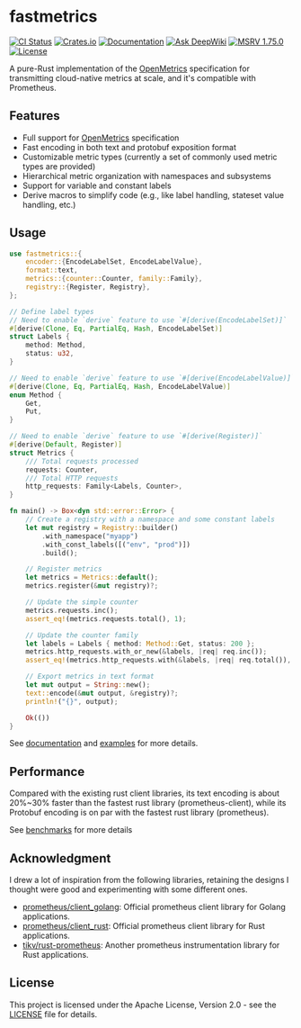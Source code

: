 # fastmetrics

[![CI Status](https://github.com/koushiro/fastmetrics/actions/workflows/ci.yml/badge.svg)](https://github.com/koushiro/fastmetrics/actions)
[![Crates.io](https://img.shields.io/crates/v/fastmetrics)](https://crates.io/crates/fastmetrics)
[![Documentation](https://img.shields.io/docsrs/fastmetrics)](https://docs.rs/fastmetrics)
[![Ask DeepWiki](https://deepwiki.com/badge.svg)](https://deepwiki.com/koushiro/fastmetrics)
[![MSRV 1.75.0](https://img.shields.io/badge/MSRV-1.75.0-green?logo=rust)](https://www.whatrustisit.com)
[![License](https://img.shields.io/crates/l/fastmetrics)](LICENSE)

A pure-Rust implementation of the [OpenMetrics] specification for transmitting cloud-native metrics at scale,
and it's compatible with Prometheus.

[OpenMetrics]: https://github.com/prometheus/OpenMetrics/blob/main/specification/OpenMetrics.md

## Features

- Full support for [OpenMetrics] specification
- Fast encoding in both text and protobuf exposition format
- Customizable metric types (currently a set of commonly used metric types are provided)
- Hierarchical metric organization with namespaces and subsystems
- Support for variable and constant labels
- Derive macros to simplify code (e.g., like label handling, stateset value handling, etc.)

## Usage

```rust
use fastmetrics::{
    encoder::{EncodeLabelSet, EncodeLabelValue},
    format::text,
    metrics::{counter::Counter, family::Family},
    registry::{Register, Registry},
};

// Define label types
// Need to enable `derive` feature to use `#[derive(EncodeLabelSet)]`
#[derive(Clone, Eq, PartialEq, Hash, EncodeLabelSet)]
struct Labels {
    method: Method,
    status: u32,
}

// Need to enable `derive` feature to use `#[derive(EncodeLabelValue)]`
#[derive(Clone, Eq, PartialEq, Hash, EncodeLabelValue)]
enum Method {
    Get,
    Put,
}

// Need to enable `derive` feature to use `#[derive(Register)]`
#[derive(Default, Register)]
struct Metrics {
    /// Total requests processed
    requests: Counter,
    /// Total HTTP requests
    http_requests: Family<Labels, Counter>,
}

fn main() -> Box<dyn std::error::Error> {
    // Create a registry with a namespace and some constant labels
    let mut registry = Registry::builder()
        .with_namespace("myapp")
        .with_const_labels([("env", "prod")])
        .build();

    // Register metrics
    let metrics = Metrics::default();
    metrics.register(&mut registry)?;

    // Update the simple counter
    metrics.requests.inc();
    assert_eq!(metrics.requests.total(), 1);

    // Update the counter family
    let labels = Labels { method: Method::Get, status: 200 };
    metrics.http_requests.with_or_new(&labels, |req| req.inc());
    assert_eq!(metrics.http_requests.with(&labels, |req| req.total()), Some(1));

    // Export metrics in text format
    let mut output = String::new();
    text::encode(&mut output, &registry)?;
    println!("{}", output);

    Ok(())
}
```

See [documentation](https://docs.rs/fastmetrics) and [examples](./examples) for more details.

## Performance

Compared with the existing rust client libraries, its text encoding is about 20%~30% faster than the fastest rust library (prometheus-client),
while its Protobuf encoding is on par with the fastest rust library (prometheus).

See [benchmarks](./benchmarks/README.md) for more details

## Acknowledgment

I drew a lot of inspiration from the following libraries, retaining the designs I thought were good and experimenting with some different ones.

- [prometheus/client_golang](https://github.com/prometheus/client_golang): Official prometheus client library for Golang applications.
- [prometheus/client_rust](https://github.com/prometheus/client_rust): Official prometheus client library for Rust applications.
- [tikv/rust-prometheus](https://github.com/tikv/rust-prometheus): Another prometheus instrumentation library for Rust applications.

## License

This project is licensed under the Apache License, Version 2.0 - see the [LICENSE](LICENSE) file for details.
